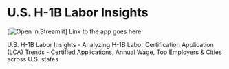 # U.S. H-1B Labor Insights
[![Open in Streamlit](https://static.streamlit.io/badges/streamlit_badge_black_white.svg)] Link to the app goes here

U.S. H-1B Labor Insights - Analyzing H-1B Labor Certification Application (LCA) Trends - Certified Applications, Annual Wage, Top Employers &amp; Cities across U.S. states

